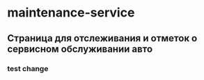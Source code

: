 # maintenance-service
## Страница для отслеживания и отметок о сервисном обслуживании авто
### test change
